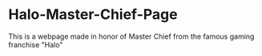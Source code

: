 # Halo-Master-Chief-Page
This is a webpage made in honor of Master Chief from the famous gaming franchise "Halo"

